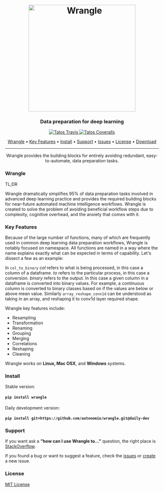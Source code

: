 <h1 align="center">
  <br>
  <a href="http://autonom.io"><img src="https://raw.githubusercontent.com/autonomio/wrangle/master/logo.png" alt="Wrangle" width="350"></a>
  <br>
</h1>

<h3 align="center">Data preparation for deep learning</h3>

<p align="center">

  <a href="https://travis-ci.org/autonomio/wrangle">
    <img src="https://img.shields.io/travis/autonomio/wrangle/master.svg?style=for-the-badge&logo=appveyor" alt="Talos Travis">
  </a>

  <a href="https://coveralls.io/github/autonomio/wrangle">
    <img src="https://img.shields.io/coveralls/github/autonomio/wrangle.svg?style=for-the-badge&logo=appveyor" alt="Talos Coveralls">
  </a>

</p>

<p align="center">
  <a href="#Wrangle">Wrangle</a> •
  <a href="#Key-Features">Key Features</a> •
  <a href="#Install">Install</a> •
  <a href="#Support">Support</a> •
  <a href="https://github.com/autonomio/wrangle/issues">Issues</a> •
  <a href="#License">License</a> •
  <a href="https://github.com/autonomio/wrangle/archive/master.zip">Download</a>
</p>
<hr>
<p align="center">
Wrangle provides the building blocks for entirely avoiding redundant, easy-to-automate, data preparation tasks.
</p>

### Wrangle

TL;DR

Wrangle dramatically simplifies 95% of data preparation tasks involved in advanced deep learning practice and provides the required building blocks for near-future automated machine intelligence workflows. Wrangle is created to solve the problem of avoiding beneficial workflow steps due to complexity, cognitive overhead, and the anxiety that comes with it.

### Key Features

Because of the large number of functions, many of which are frequently used in common deep learning data preparation workflows, Wrangle is notably focused on namespace. All functions are named in a way where the name explains exactly what can be expected in terms of capability. Let's dissect a few as an example:

In `col_to_binary` *col* refers to what is being processed, in this case a column of a dataframe. *to* refers to the particular process, in this case a conversion. *binary* refers to the output. In this case a given column in a dataframe is converted into binary values. For example, a continuous column is converted to binary classes based on if the values are below or above mean value. Similarly `array_reshape_conv1d` can be understood as taking in an array, and reshaping it to conv1d layer required shape.

Wrangle key features include:

- Resampling
- Transformation
- Renaming
- Grouping
- Merging
- Correlations
- Reshaping
- Cleaning

Wrangle works on **Linux, Mac OSX**, and **Windows** systems.

### Install

Stable version:

#### `pip install wrangle`

Daily development version:

#### `pip install git+https://github.com/autonomio/wrangle.git@daily-dev`

### Support

If you want ask a **"how can I use Wrangle to..."** question, the right place is [StackOverflow](https://stackoverflow.com/questions/ask).

If you found a bug or want to suggest a feature, check the [issues](https://github.com/autonomio/wrangle/issues) or [create](https://github.com/autonomio/wrangle/issues/new/choose) a new issue.


### License

[MIT License](https://github.com/autonomio/wrangle/blob/master/LICENSE)

